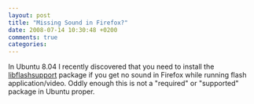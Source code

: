 ```yaml
---
layout: post
title: "Missing Sound in Firefox?"
date: 2008-07-14 10:30:48 +0200
comments: true
categories: 
---
```


In Ubuntu 8.04 I recently discovered that you need to install the
[libflashsupport](apt://libflashsupport) package if you get no sound in
Firefox while running flash application/video.  Oddly enough this is not
a "required" or "supported" package in Ubuntu proper.

